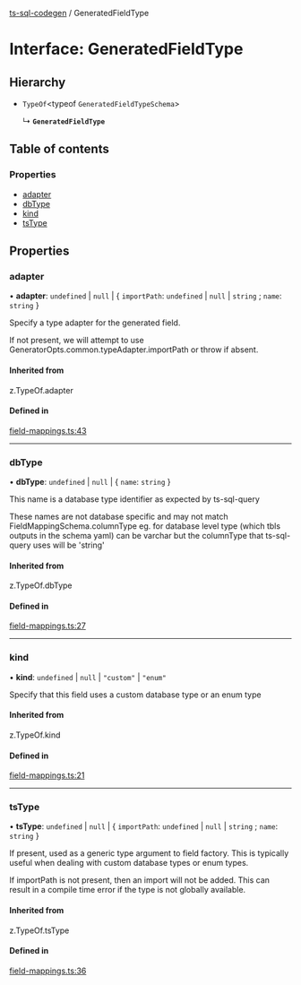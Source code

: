 [ts-sql-codegen](../README.md) / GeneratedFieldType

# Interface: GeneratedFieldType

## Hierarchy

- `TypeOf`<typeof `GeneratedFieldTypeSchema`\>

  ↳ **`GeneratedFieldType`**

## Table of contents

### Properties

- [adapter](GeneratedFieldType.md#adapter)
- [dbType](GeneratedFieldType.md#dbtype)
- [kind](GeneratedFieldType.md#kind)
- [tsType](GeneratedFieldType.md#tstype)

## Properties

### adapter

• **adapter**: `undefined` \| ``null`` \| { `importPath`: `undefined` \| ``null`` \| `string` ; `name`: `string`  }

Specify a type adapter for the generated field.

If not present, we will attempt to use GeneratorOpts.common.typeAdapter.importPath or throw if absent.

#### Inherited from

z.TypeOf.adapter

#### Defined in

[field-mappings.ts:43](https://github.com/lorefnon/ts-sql-codegen/blob/2a68dde/src/field-mappings.ts#L43)

___

### dbType

• **dbType**: `undefined` \| ``null`` \| { `name`: `string`  }

This name is a database type identifier as expected by ts-sql-query

These names are not database specific and may not match FieldMappingSchema.columnType eg. for database level type (which tbls outputs in the schema yaml) can be varchar but the columnType that ts-sql-query uses will be 'string'

#### Inherited from

z.TypeOf.dbType

#### Defined in

[field-mappings.ts:27](https://github.com/lorefnon/ts-sql-codegen/blob/2a68dde/src/field-mappings.ts#L27)

___

### kind

• **kind**: `undefined` \| ``null`` \| ``"custom"`` \| ``"enum"``

Specify that this field uses a custom database type or an enum type

#### Inherited from

z.TypeOf.kind

#### Defined in

[field-mappings.ts:21](https://github.com/lorefnon/ts-sql-codegen/blob/2a68dde/src/field-mappings.ts#L21)

___

### tsType

• **tsType**: `undefined` \| ``null`` \| { `importPath`: `undefined` \| ``null`` \| `string` ; `name`: `string`  }

If present, used as a generic type argument to field factory. This is typically useful when
dealing with custom database types or enum types.

If importPath is not present, then an import will not be added. This can result in a compile time error
if the type is not globally available.

#### Inherited from

z.TypeOf.tsType

#### Defined in

[field-mappings.ts:36](https://github.com/lorefnon/ts-sql-codegen/blob/2a68dde/src/field-mappings.ts#L36)
